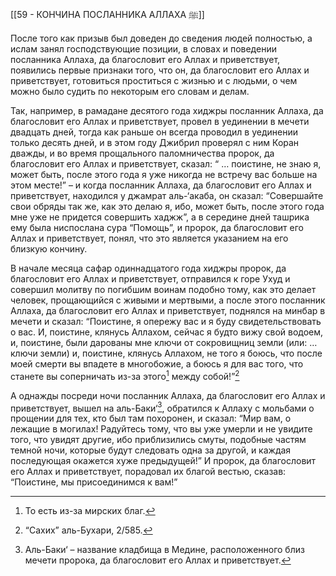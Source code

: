 [[59 - КОНЧИНА ПОСЛАННИКА АЛЛАХА ﷺ]]

После того как призыв был доведен до сведения людей полностью, а ислам занял господствующие позиции, в словах и поведении посланника Аллаха, да благословит его Аллах и приветствует, появились первые признаки того, что он, да благословит его Аллах и приветствует, готовиться проститься с жизнью и с людьми, о чем можно было судить по некоторым его словам и делам.

Так, например, в рамадане десятого года хиджры посланник Аллаха, да благословит его Аллах и приветствует, провел в уединении в мечети двадцать дней, тогда как раньше он всегда проводил в уединении только десять дней, и в этом году Джибрил проверял с ним Коран дважды, и во время прощального паломничества пророк, да благословит его Аллах и приветствует, сказал: “ … поистине, не знаю я, может быть, после этого года я уже никогда не встречу вас больше на этом месте!” – и когда посланник Аллаха, да благословит его Аллах и приветствует, находился у джамрат аль-‘акаба, он сказал: “Совершайте свои обряды так же, как это делаю я, ибо, может быть, после этого года мне уже не придется совершить хаджж”, а в середине дней ташрика ему была ниспослана сура “Помощь”, и пророк, да благословит его Аллах и приветствует, понял, что это является указанием на его близкую кончину.

В начале месяца сафар одиннадцатого года хиджры пророк, да благословит его Аллах и приветствует, отправился к горе Ухуд и совершил молитву по погибшим воинам подобно тому, как это делает человек, прощающийся с живыми и мертвыми, а после этого посланник Аллаха, да благословит его Аллах и приветствует, поднялся на минбар в мечети и сказал: “Поистине, я опережу вас и я буду свидетельствовать о вас. И, поистине, клянусь Аллахом, сейчас я будто вижу свой водоем, и, поистине, были дарованы мне ключи от сокровищниц земли (или: … ключи земли) и, поистине, клянусь Аллахом, не того я боюсь, что после моей смерти вы впадете в многобожие, а боюсь я для вас того, что станете вы соперничать из-за этого[^1] между собой!”[^2]

А однажды посреди ночи посланник Аллаха, да благословит его Аллах и приветствует, вышел на аль-Баки‘[^3], обратился к Аллаху с мольбами о прощении для тех, кто был там похоронен, и сказал: “Мир вам, о лежащие в могилах! Радуйтесь тому, что вы уже умерли и не увидите того, что увидят другие, ибо приблизились смуты, подобные частям темной ночи, которые будут следовать одна за другой, и каждая последующая окажется хуже предыдущей!” И пророк, да благословит его Аллах и приветствует, порадовал их благой вестью, сказав: “Поистине, мы присоединимся к вам!”

[^1]: То есть из-за мирских благ.

[^2]: “Сахих” аль-Бухари, 2/585.

[^3]: Аль-Баки‘ – название кладбища в Медине, расположенного близ мечети пророка, да благословит его Аллах и приветствует.

